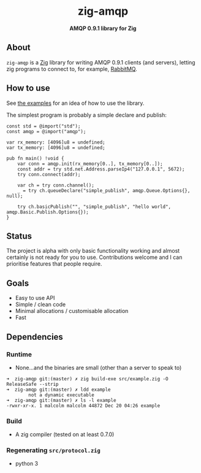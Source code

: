 <h1 align="center">zig-amqp</h1>

<div align="center">
  <strong>AMQP 0.9.1 library for Zig</strong>
</div>

## About

`zig-amqp` is a [Zig](https://ziglang.org) library for writing AMQP 0.9.1 clients (and servers), letting zig programs to connect to, for example, [RabbitMQ](https://www.rabbitmq.com/).

## How to use

See [the examples](https://github.com/malcolmstill/zig-amqp/tree/master/examples) for an idea of how to use the library.

The simplest program is probably a simple declare and publish:

```zig
const std = @import("std");
const amqp = @import("amqp");

var rx_memory: [4096]u8 = undefined;
var tx_memory: [4096]u8 = undefined;

pub fn main() !void {
    var conn = amqp.init(rx_memory[0..], tx_memory[0..]);
    const addr = try std.net.Address.parseIp4("127.0.0.1", 5672);
    try conn.connect(addr);

    var ch = try conn.channel();
    _ = try ch.queueDeclare("simple_publish", amqp.Queue.Options{}, null);

    try ch.basicPublish("", "simple_publish", "hello world", amqp.Basic.Publish.Options{});
}
```

## Status

The project is alpha with only basic functionality working and almost certainly is not
ready for you to use. Contributions welcome and I can prioritise features that people
require.

## Goals

- Easy to use API
- Simple / clean code
- Minimal allocations / customisable allocation
- Fast

## Dependencies

### Runtime

- None...and the binaries are small (other than a server to speak to)

```
➜  zig-amqp git:(master) ✗ zig build-exe src/example.zig -O ReleaseSafe --strip 
➜  zig-amqp git:(master) ✗ ldd example                                        
        not a dynamic executable
➜  zig-amqp git:(master) ✗ ls -l example                                      
-rwxr-xr-x. 1 malcolm malcolm 44872 Dec 20 04:26 example
```


### Build

- A zig compiler (tested on at least 0.7.0)

### Regenerating `src/protocol.zig`

- python 3
